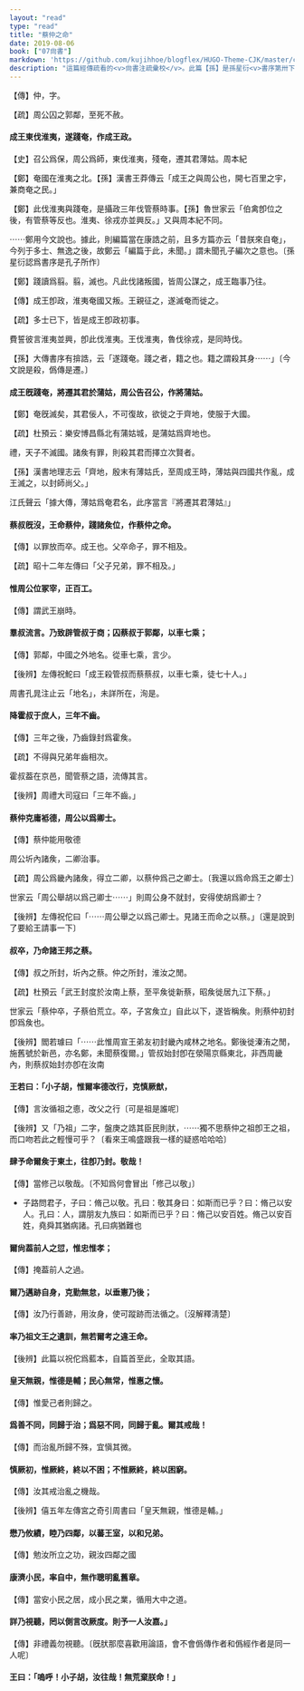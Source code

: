 ```yaml
---
layout: "read"
type: "read"
title: "蔡仲之命"
date: 2019-08-06
book: ["07尙書"]
markdown: 'https://github.com/kujihhoe/blogflex/HUGO-Theme-CJK/master/content/read/07-尙書/045-蔡仲之命.md'
description: "這篇經傳疏看的<v>尙書注疏彚校</v>。此篇【孫】是孫星衍<v>書序第卅下</v><br>那時史官記下的只是王的言行，可這些史料價値又不太高，沒有自發的撰史的想法"
---
```


【傳】仲，字。

【疏】周公囚之郭鄰，至死不赦。

#### 成王東伐淮夷，遂踐奄，作<v>成王政</v>。

【史】召公爲保，周公爲師，東伐淮夷，殘奄，遷其君薄姑。<n>周本紀</n>

【鄭】奄國在淮夷之北。【孫】<v>漢書</v><v>王莽傳</v>云「成王之與周公也，開七百里之宇，兼商奄之民。」

【鄭】此伐淮夷與踐奄，是攝政三年伐管蔡時事。【孫】<v>魯世家</v>云「伯禽卽位之後，有管蔡等反也。淮夷、徐戎亦並興反。」又與<v>周本紀</v>不同。

⋯⋯鄭用今文說也。據此，則編篇當在<v>康誥</v>之前，且<v>多方篇</v>亦云「昔朕來自奄」，今列于<v>多士</v>、<v>無逸</v>之後，故鄭云「編篇于此，未聞。」謂未聞孔子編次之意也。〔孫星衍認爲書序是孔子所作〕

【鄭】踐讀爲翦。翦，滅也。凡此伐諸叛國，皆周公謀之，成王臨事乃往。

【傳】成王卽政，淮夷奄國又叛。王親征之，遂滅奄而徙之。

【疏】<v>多士</v>已下，皆是成王卽政初事。

<n>費誓</n>彼言淮夷並興，卽此伐淮夷。王伐淮夷，魯伐徐戎，是同時伐。

【孫】<v>大傳</v><v>書序</v>有<v>揜誥</v>，云「遂踐奄。踐之者，籍之也。籍之謂殺其身⋯⋯」〔今文說是殺，僞傳是遷。〕

#### 成王旣踐奄，將遷其君於蒲姑，周公告召公，作<v>將蒲姑</v>。

【鄭】奄旣滅矣，其君佞人，不可復故，欲徙之于齊地，使服于大國。

【疏】杜預云：樂安博昌縣北有蒲姑城，是蒲姑爲齊地也。

禮，天子不滅國。諸矦有罪，則殺其君而擇立次賢者。

【孫】<v>漢書</v><v>地理志</v>云「齊地，殷末有薄姑氏，至周成王時，薄姑與四國共作亂，成王滅之，以封師尚父。」

江氏聲云「據<v>大傳</v>，薄姑爲奄君名，此序當言『將遷其君薄姑』」

#### 蔡叔旣沒，王命蔡仲，踐諸矦位，作<v>蔡仲之命</v>。

【傳】以罪放而卒。成王也。父卒命子，罪不相及。

【疏】昭十二年<v>左傳</v>曰「父子兄弟，罪不相及。」

#### 惟周公位冢宰，正百工。

【傳】謂武王崩時。

#### 羣叔流言。乃致辟管叔于商；囚蔡叔于郭鄰，以車七乘；

【傳】郭鄰，中國之外地名。從車七乘，言少。

【後辨】<v>左傳</v>祝鮀曰「成王殺管叔而蔡蔡叔，以車七乘，徒七十人。」

<v>周書</v>孔晁注止云「地名」，未詳所在，洵是。

#### 降霍叔于庶人，三年不齒。

【傳】三年之後，乃齒錄封爲霍矦。

【疏】不得與兄弟年齒相次。

霍叔葢在京邑，聞管蔡之語，流傳其言。

【後辨】<v>周禮</v><v>大司寇</v>曰「三年不齒。」

#### 蔡仲克庸袛德，周公以爲卿士。

【傳】蔡仲能用敬德

周公圻內諸矦，二卿治事。

【疏】周公爲畿內諸矦，得立二卿，以蔡仲爲己之卿士。〔我還以爲命爲王之卿士〕

<v>世家</v>云「周公舉胡以爲己卿士⋯⋯」則周公身不就封，安得使胡爲卿士？

【後辨】<v>左傳</v>祝佗曰「⋯⋯周公舉之以爲己卿士。見諸王而命之以蔡。」〔還是說到了要給王請事一下〕

#### 叔卒，乃命諸王邦之蔡。

【傳】叔之所封，圻內之蔡。仲之所封，淮汝之閒。

【疏】杜預云「武王封度於汝南上蔡，至平矦徙新蔡，昭矦徙居九江下蔡。」

<v>世家</v>云「蔡仲卒，子蔡伯荒立。卒，子宮矦立」自此以下，遂皆稱矦。則蔡仲初封卽爲矦也。

【後辨】閻若璩曰「⋯⋯此惟周宣王弟友初封畿內咸林之地名。鄭後徙溱洧之閒，施舊號於新邑，亦名鄭，未聞蔡復爾。」管叔始封卽在滎陽京縣東北，非西周畿內，則蔡叔始封亦卽在汝南

#### 王若曰：「小子胡，惟爾率德改行，克慎厥猷，

【傳】言汝循祖之㥁，改父之行〔可是祖是誰呢〕

【後辨】又「乃祖」二字，<v>盤庚</v>之誥其臣民則肰，⋯⋯獨不思蔡仲之祖卽王之祖，而口吻若此之輕慢可乎？〔看來王鳴盛跟我一樣的疑惑哈哈哈〕

#### 肆予命爾矦于東土，往卽乃封。敬哉！

【傳】當修己以敬哉。〔不知爲何會冒出「修己以敬」〕

- 子路問君子，子曰：脩己以敬。<n>孔曰：敬其身</n>曰：如斯而已乎？曰：脩己以安人。<n>孔曰：人，謂朋友九族</n>曰：如斯而已乎？曰：脩己以安百姓。脩己以安百姓，堯舜其猶病諸。<n>孔曰病猶難也</n>

#### 爾尙葢前人之愆，惟忠惟孝；

【傳】掩葢前人之過。

#### 爾乃邁跡自身，克勤無怠，以垂憲乃後；

【傳】汝乃行善跡，用汝身，使可蹤跡而法循之。〔沒解釋淸楚〕

#### 率乃祖文王之遺訓，無若爾考之違王命。

【後辨】此篇以祝佗爲藍本，自篇首至此，全取其語。

#### 皇天無親，惟德是輔；民心無常，惟惠之懷。

【傳】惟愛己者則歸之。

#### 爲善不同，同歸于治；爲惡不同，同歸于亂。爾其戒哉！

【傳】而治亂所歸不殊，宜愼其微。

#### 慎厥初，惟厥終，終以不困；不惟厥終，終以困窮。

【傳】汝其戒治亂之機哉。

【後辨】僖五年<v>左傳</v>宮之奇引<v>周書</v>曰「皇天無親，惟德是輔。」

#### 懋乃攸績，睦乃四鄰，以蕃王室，以和兄弟。

【傳】勉汝所立之功，親汝四鄰之國

#### 康濟小民，率自中，無作聰明亂舊章。

【傳】當安小民之居，成小民之業，循用大中之道。

#### 詳乃視聽，罔以側言改厥度。則予一人汝嘉。」

【傳】非禮義勿視聽。〔旣肰那麼喜歡用論語，會不會僞傳作者和僞經作者是同一人呢〕

#### 王曰：「嗚呼！小子胡，汝往哉！無荒棄朕命！」
